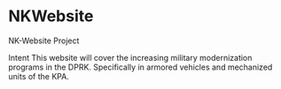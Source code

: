 # NKWebsite
NK-Website Project

Intent
This website will cover the increasing military modernization programs in the DPRK. 
Specifically in armored vehicles and mechanized units of the KPA. 
